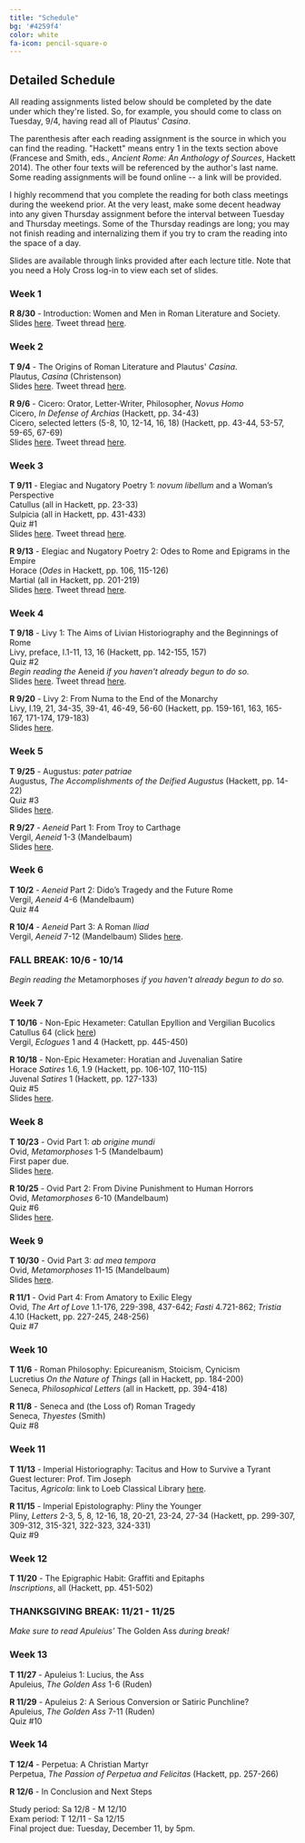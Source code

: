 ```yaml
---
title: "Schedule"
bg: '#4259f4'
color: white
fa-icon: pencil-square-o
---
```


## Detailed Schedule
All reading assignments listed below should be completed by the date under which they're listed. So, for example, you should come to class on Tuesday, 9/4, having read all of Plautus' *Casina*.

The parenthesis after each reading assignment is the source in which you can find the reading. "Hackett" means entry 1 in the texts section above (Francese and Smith, eds., *Ancient Rome: An Anthology of Sources*, Hackett 2014). The other four texts will be referenced by the author's last name. Some reading assignments will be found online -- a link will be provided.

I highly recommend that you complete the reading for both class meetings during the weekend prior. At the very least, make some decent headway into any given Thursday assignment before the interval between Tuesday and Thursday meetings. Some of the Thursday readings are long; you may not finish reading and internalizing them if you try to cram the reading into the space of a day.

Slides are available through links provided after each lecture title. Note that you need a Holy Cross log-in to view each set of slides.

### Week 1
**R 8/30** - Introduction: Women and Men in Roman Literature and Society.  
Slides [here](https://docs.google.com/presentation/d/1-iLRptN0jNN3JL_-Ou8oXbmyIZwU2kuuLANFDeoc_cY/edit?usp=sharing). Tweet thread [here](https://twitter.com/DLibatique10/status/1035205147213942786).   

### Week 2
**T 9/4** - The Origins of Roman Literature and Plautus' *Casina*.  
Plautus, *Casina* (Christenson)  
Slides [here](https://docs.google.com/presentation/d/1FDY4w7BfWSMeejVnFU1Z3Ge9YTWJkWRz5w8_1Gp4QQc/edit?usp=sharing). Tweet thread [here](https://twitter.com/DLibatique10/status/1037757237379379200).  

**R 9/6** - Cicero: Orator, Letter-Writer, Philosopher, *Novus Homo*  
Cicero, *In Defense of Archias* (Hackett, pp. 34-43)  
Cicero, selected letters (5-8, 10, 12-14, 16, 18) (Hackett, pp. 43-44, 53-57, 59-65, 67-69)  
Slides [here](https://docs.google.com/presentation/d/1NnkMCj9U95iJ33UJ46NzPajdvW94Bzv7jXrJmIhQYTc/edit?usp=sharing). Tweet thread [here](https://twitter.com/DLibatique10/status/1039893879221374976).  

### Week 3
**T 9/11** - Elegiac and Nugatory Poetry 1: *novum libellum* and a Woman’s Perspective  
Catullus (all in Hackett, pp. 23-33)  
Sulpicia (all in Hackett, pp. 431-433)  
Quiz #1  
Slides [here](https://docs.google.com/presentation/d/11cGcP1EEXbbDP7vjfjr0H_LJk07dxpmQz39-x3Ka81I/edit?usp=sharing). Tweet thread [here]().  

**R 9/13** - Elegiac and Nugatory Poetry 2: Odes to Rome and Epigrams in the Empire  
Horace (*Odes* in Hackett, pp. 106, 115-126)  
Martial (all in Hackett, pp. 201-219)  
Slides [here](https://docs.google.com/presentation/d/1X9dg-QG6vFZLpJdP7WLCqNcZIBGob-OcQK9inBtVrCI/edit?usp=sharing). Tweet thread [here]().  

### Week 4
**T 9/18** - Livy 1: The Aims of Livian Historiography and the Beginnings of Rome  
Livy, preface, I.1-11, 13, 16 (Hackett, pp. 142-155, 157)  
Quiz #2  
*Begin reading the* Aeneid *if you haven't already begun to do so.*  
Slides [here](https://docs.google.com/presentation/d/1WwVsCkeTw5QoBkja_WyXcTF7KyTuGywtTcEEWvaJY70/edit?usp=sharing). Tweet thread [here]().  

**R 9/20** - Livy 2: From Numa to the End of the Monarchy  
Livy, I.19, 21, 34-35, 39-41, 46-49, 56-60 (Hackett, pp. 159-161, 163, 165-167, 171-174, 179-183)  
Slides [here](https://docs.google.com/presentation/d/1yXtWXT5DhWEGFKOTaKxdUkofbpITB8osN1ZX90uaFxQ/edit?usp=sharing).  

### Week 5
**T 9/25** - Augustus: *pater patriae*  
Augustus, *The Accomplishments of the Deified Augustus* (Hackett, pp. 14-22)  
Quiz #3  
Slides [here](https://docs.google.com/presentation/d/1_UL4j8X_VH3JYu7HWFC1NczPATFrcwlghYRUfbR37W8/edit?usp=sharing).  

**R 9/27** - *Aeneid* Part 1: From Troy to Carthage  
Vergil, *Aeneid* 1-3 (Mandelbaum)  
Slides [here](https://docs.google.com/presentation/d/1loMAnZ9lrR-aamgcQb_s23gV9Xm4jwlY0lQafEKXKXY/edit?usp=sharing).

### Week 6
**T 10/2** - *Aeneid* Part 2: Dido’s Tragedy and the Future Rome  
Vergil, *Aeneid* 4-6 (Mandelbaum)  
Quiz #4  

**R 10/4** - *Aeneid* Part 3: A Roman *Iliad*  
Vergil, *Aeneid* 7-12 (Mandelbaum)
Slides [here](https://docs.google.com/presentation/d/1HAArgo2uO3vSXGjTdyzhEU1WGdTmAsMofoFpv6ZEZU4/edit?usp=sharing).  

### FALL BREAK: 10/6 - 10/14
*Begin reading the* Metamorphoses *if you haven't already begun to do so.*

### Week 7
**T 10/16** - Non-Epic Hexameter: Catullan Epyllion and Vergilian Bucolics  
Catullus 64 (click [here](https://www.poetryintranslation.com/PITBR/Latin/Catullus.php#anchor_Toc531846789))  
Vergil, *Eclogues* 1 and 4 (Hackett, pp. 445-450)  

**R 10/18** - Non-Epic Hexameter: Horatian and Juvenalian Satire  
Horace *Satires* 1.6, 1.9 (Hackett, pp. 106-107, 110-115)  
Juvenal *Satires* 1 (Hackett, pp. 127-133)  
Quiz #5  
Slides [here](https://docs.google.com/presentation/d/1n1KLdkrJrOiHOBFWm5kXZoCAPG_jHeHwh-TSofgJX20/edit?usp=sharing).  

### Week 8
**T 10/23** - Ovid Part 1: *ab origine mundi*  
Ovid, *Metamorphoses* 1-5 (Mandelbaum)  
First paper due.  
Slides [here](https://docs.google.com/presentation/d/1NTAMlH77NrfVYbCucH-WlQzUHA6vcdrgf57CAbWBIc4/edit?usp=sharing).  

**R 10/25** - Ovid Part 2: From Divine Punishment to Human Horrors  
Ovid, *Metamorphoses* 6-10 (Mandelbaum)  
Quiz #6  
Slides [here](https://docs.google.com/presentation/d/1KxOFaTsQmEmdHwJ4xttbN3iqRQz3yalplhDb4vkJL5c/edit?usp=sharing).  

### Week 9
**T 10/30** - Ovid Part 3: *ad mea tempora*  
Ovid, *Metamorphoses* 11-15 (Mandelbaum)  
Slides [here](https://docs.google.com/presentation/d/1eu0AyIM15qawAX7_ymTj6PCtwSSqLh6WkiEBw2w8XYs/edit?usp=sharing).

**R 11/1** - Ovid Part 4: From Amatory to Exilic Elegy  
Ovid, *The Art of Love* 1.1-176, 229-398, 437-642; *Fasti* 4.721-862; *Tristia* 4.10 (Hackett, pp. 227-245, 248-256)  
Quiz #7  

### Week 10
**T 11/6** -  Roman Philosophy: Epicureanism, Stoicism, Cynicism  
Lucretius *On the Nature of Things* (all in Hackett, pp. 184-200)  
Seneca, *Philosophical Letters* (all in Hackett, pp. 394-418)

**R 11/8** - Seneca and (the Loss of) Roman Tragedy  
Seneca, *Thyestes* (Smith)  
Quiz #8  

### Week 11
**T 11/13** - Imperial Historiography: Tacitus and How to Survive a Tyrant  
Guest lecturer: Prof. Tim Joseph  
Tacitus, *Agricola*: link to Loeb Classical Library [here](https://www-loebclassics-com.ezproxy.holycross.edu/view/tacitus-agricola/1914/pb_LCL035.27.xml?rskey=YfTA94&result=1).

**R 11/15** - Imperial Epistolography: Pliny the Younger  
Pliny, *Letters* 2-3, 5, 8, 12-16, 18, 20-21, 23-24, 27-34 (Hackett, pp. 299-307, 309-312, 315-321, 322-323, 324-331)  
Quiz #9  

### Week 12
**T 11/20** - The Epigraphic Habit: Graffiti and Epitaphs  
*Inscriptions*, all (Hackett, pp. 451-502)  

### THANKSGIVING BREAK: 11/21 - 11/25
*Make sure to read Apuleius'* The Golden Ass *during break!*

### Week 13
**T 11/27** - Apuleius 1: Lucius, the Ass  
Apuleius, *The Golden Ass* 1-6 (Ruden)  

**R 11/29** - Apuleius 2: A Serious Conversion or Satiric Punchline?  
Apuleius, *The Golden Ass* 7-11 (Ruden)  
Quiz #10  

### Week 14
**T 12/4** - Perpetua: A Christian Martyr  
Perpetua, *The Passion of Perpetua and Felicitas* (Hackett, pp. 257-266)  

**R 12/6** - In Conclusion and Next Steps

Study period: Sa 12/8 - M 12/10  
Exam period: T 12/11 - Sa 12/15  
Final project due: Tuesday, December 11, by 5pm.
